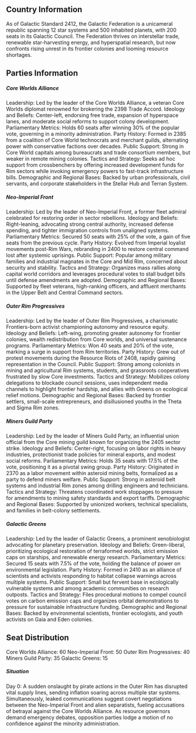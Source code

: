 ## Country Information
As of Galactic Standard 2412, the Galactic Federation is a unicameral republic spanning 12 star systems and 500 inhabited planets, with 200 seats in its Galactic Council. The Federation thrives on interstellar trade, renewable star-harvesting energy, and hyperspatial research, but now confronts rising unrest in its frontier colonies and looming resource shortages.

## Parties Information

##### Core Worlds Alliance
Leadership: Led by the leader of the Core Worlds Alliance, a veteran Core Worlds diplomat renowned for brokering the 2398 Trade Accord.
Ideology and Beliefs: Center-left, endorsing free trade, expansion of hyperspace lanes, and moderate social reforms to support colony development.
Parliamentary Metrics: Holds 60 seats after winning 30% of the popular vote, governing in a minority administration.
Party History: Formed in 2385 from a coalition of Core World technocrats and merchant guilds, alternating power with conservative factions over decades.
Public Support: Strong in Core World capitals among bureaucrats and trade consortium members, but weaker in remote mining colonies.
Tactics and Strategy: Seeks ad hoc support from crossbenchers by offering increased development funds for Rim sectors while invoking emergency powers to fast-track infrastructure bills.
Demographic and Regional Bases: Backed by urban professionals, civil servants, and corporate stakeholders in the Stellar Hub and Terran System.

##### Neo-Imperial Front
Leadership: Led by the leader of Neo-Imperial Front, a former fleet admiral celebrated for restoring order in sector rebellions.
Ideology and Beliefs: Right-leaning, advocating strong central authority, increased defense spending, and tighter immigration controls from unaligned systems.
Parliamentary Metrics: Secured 50 seats with 25% of the vote, a gain of five seats from the previous cycle.
Party History: Evolved from Imperial loyalist movements post-Rim Wars, rebranding in 2400 to restore central command lost after systemic uprisings.
Public Support: Popular among military families and industrial magnates in the Core and Mid Rim, concerned about security and stability.
Tactics and Strategy: Organizes mass rallies along capital world corridors and leverages procedural votes to stall budget bills until defense amendments are adopted.
Demographic and Regional Bases: Supported by fleet veterans, high-ranking officers, and affluent merchants in the Upper Belt and Central Command sectors.

##### Outer Rim Progressives
Leadership: Led by the leader of Outer Rim Progressives, a charismatic Frontiers-born activist championing autonomy and resource equity.
Ideology and Beliefs: Left-wing, promoting greater autonomy for frontier colonies, wealth redistribution from Core worlds, and universal sustenance programs.
Parliamentary Metrics: Won 40 seats and 20% of the vote, marking a surge in support from Rim territories.
Party History: Grew out of protest movements during the Resource Riots of 2408, rapidly gaining representation in the Council.
Public Support: Strong among colonists in mining and agricultural Rim systems, students, and grassroots cooperatives frustrated by slow Core investments.
Tactics and Strategy: Mobilizes colony delegations to blockade council sessions, uses independent media channels to highlight frontier hardship, and allies with Greens on ecological relief motions.
Demographic and Regional Bases: Backed by frontier settlers, small-scale entrepreneurs, and disillusioned youths in the Theta and Sigma Rim zones.

##### Miners Guild Party
Leadership: Led by the leader of Miners Guild Party, an influential union official from the Core mining guild known for organizing the 2405 sector strike.
Ideology and Beliefs: Center-right, focusing on labor rights in heavy industries, protectionist trade policies for mineral exports, and modest social reforms.
Parliamentary Metrics: Holds 35 seats with 17.5% of the vote, positioning it as a pivotal swing group.
Party History: Originated in 2370 as a labor movement within asteroid mining belts, formalized as a party to defend miners welfare.
Public Support: Strong in asteroid belt systems and industrial Rim zones among drilling engineers and technicians.
Tactics and Strategy: Threatens coordinated work stoppages to pressure for amendments to mining safety standards and export tariffs.
Demographic and Regional Bases: Supported by unionized workers, technical specialists, and families in belt-colony settlements.

##### Galactic Greens
Leadership: Led by the leader of Galactic Greens, a prominent xenobiologist advocating for planetary preservation.
Ideology and Beliefs: Green-liberal, prioritizing ecological restoration of terraformed worlds, strict emission caps on starships, and renewable energy research.
Parliamentary Metrics: Secured 15 seats with 7.5% of the vote, holding the balance of power on environmental legislation.
Party History: Formed in 2410 as an alliance of scientists and activists responding to habitat collapse warnings across multiple systems.
Public Support: Small but fervent base in ecologically vulnerable systems and among academic communities on research outposts.
Tactics and Strategy: Files procedural motions to compel council votes on carbon emission caps and organizes orbital demonstrations to pressure for sustainable infrastructure funding.
Demographic and Regional Bases: Backed by environmental scientists, frontier ecologists, and youth activists on Gaia and Eden colonies.

## Seat Distribution
Core Worlds Alliance: 60
Neo-Imperial Front: 50
Outer Rim Progressives: 40
Miners Guild Party: 35
Galactic Greens: 15

##### Situation 
Day 0: A sudden onslaught by pirate actions in the Outer Rim has disrupted vital supply lines, sending inflation soaring across multiple star systems. Simultaneously, leaked communications suggest covert negotiations between the Neo-Imperial Front and alien separatists, fueling accusations of betrayal against the Core Worlds Alliance. As resource governors demand emergency debates, opposition parties lodge a motion of no confidence against the minority administration.
